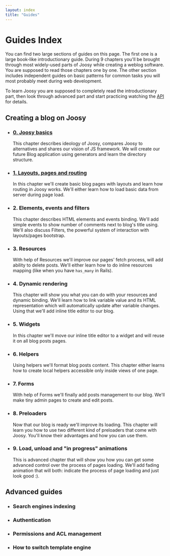 ```yaml
---
layout: index
title: "Guides"
---
```


# Guides Index

You can find two large sections of guides on this page. The first one is a large book-like introductionary guide. During 9 chapters you'll be brought through most widely-used parts of Joosy while creating a weblog software. You are supposed to read those chapters one by one. The other section includes independent guides on basic patterns for common tasks you will most probably meet during web development.

To learn Joosy you are supposed to completely read the introductionary part, then look through advanced part and start practicing watching the [API](http://api.joosy.ws/) for details.

## Creating a blog on Joosy

* ### [0. Joosy basics](guides/joosy-basics.html)

  This chapter describes ideology of Joosy, compares Joosy to alternatives and shares our vision of JS framework. We will create our future Blog application using generators and learn the directory structure.

* ### [1. Layouts, pages and routing](guides/layouts-pages-and-routing.html)

  In this chapter we'll create basic blog pages with layouts and learn how routing in Joosy works. We'll either learn how to load basic data from server during page load.

* ### 2. Elements, events and filters

  This chapter describes HTML elements and events binding. We'll add simple events to show number of comments next to blog's title using. We'll also discuss Filters, the powerful system of interaction with layouts/pages bootstrap.

* ### 3. Resources

  With help of Resources we'll improve our pages' fetch process, will add ability to delete posts. We'll either learn how to do inline resources mapping (like when you have `has_many` in Rails).

* ### 4. Dynamic rendering

  This chapter will show you what you can do with your resources and dynamic binding. We'll learn how to link variable value and its HTML representation which will automatically update after variable changes. Using that we'll add inline title editor to our blog.

* ### 5. Widgets

  In this chapter we'll move our inline title editor to a widget and will reuse it on all blog posts pages.

* ### 6. Helpers

  Using helpers we'll format blog posts content. This chapter either learns how to create local helpers accessible only inside views of one page.

* ### 7. Forms

  With help of Forms we'll finally add posts management to our blog. We'll make tiny admin pages to create and edit posts.

* ### 8. Preloaders

  Now that our blog is ready we'll improve its loading. This chapter will learn you how to use two different kind of preloaders that come with Joosy. You'll know their advantages and how you can use them.

* ### 9. Load, unload and "in progress" animations

  This is advanced chapter that will show you how you can get some advanced control over the process of pages loading. We'll add fading animation that will both: indicate the process of page loading and just look good :).

## Advanced guides

* ### Search engines indexing

* ### Authentication

* ### Permissions and ACL management

* ### How to switch template engine
